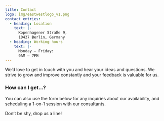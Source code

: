 ```yaml
---
title: Contact
logo: img/eastwestlogo_v1.png
contact_entries:
  - heading: Location
    text: |-
      Kopenhagener Straße 9, 
      10437 Berlin, Germany
  - heading: Working hours
    text: |-
      Monday – Friday: 
      9AM – 7PM
---
```

We’d love to get in touch with you and hear your ideas and
questions. We strive to grow and improve constantly and your feedback
is valuable for us.

<h3 class="f4 b lh-title mb2">How can I get…?</h3>

You can also use the form below for any inquiries about our
availability, and scheduling a 1-on-1 session with our consultants. 

Don’t be shy, drop us a line!